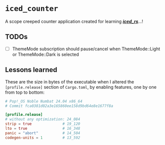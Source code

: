# `iced_counter`

A scope creeped counter application created for learning [***iced_rs***](https://github.com/iced-rs/iced)...!

## TODOs

- [ ] ThemeMode subscription should pause/cancel when ThemeMode::Light or ThemeMode::Dark is selected

## Lessons learned

These are the size in bytes of the executable when I altered the `[profile.release]` section of `Cargo.toml`,
by enabling features, one by one from top to bottom:

```toml
# Pop!_OS Noble Numbat 24.04 x86_64
# Commit fca0381d02a3e165860ee158d9bd64e8e1677f8a

[profile.release]
# without any optimization: 24_084
strip = true              # 19_120
lto = true                # 16_348
panic = "abort"           # 14_504
codegen-units = 1         # 13_592
```
